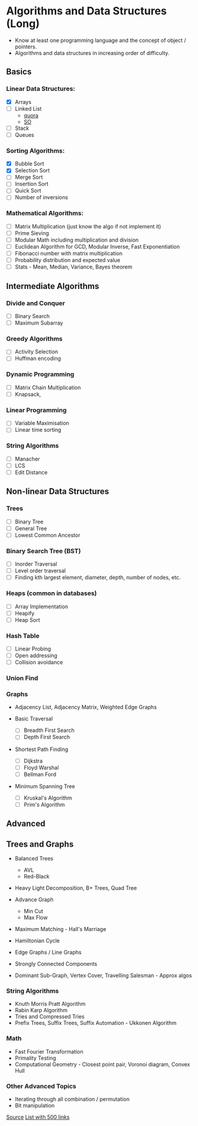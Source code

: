 # Algorithms and Data Structures (Long)

* Know at least one programming language and the concept of object / pointers.  
* Algorithms and data structures in increasing order of difficulty.

## Basics

### Linear Data Structures:
  - [x] Arrays
  - [ ] Linked List
    - [quora](https://www.quora.com/How-do-you-explain-linked-lists-in-laymans-terms)
    - [SO](https://stackoverflow.com/questions/644167/what-is-a-practical-real-world-example-of-the-linked-list)
  - [ ] Stack
  - [ ] Queues

### Sorting Algorithms:
  - [x] Bubble Sort
  - [x] Selection Sort
  - [ ] Merge Sort
  - [ ] Insertion Sort
  - [ ] Quick Sort
  - [ ] Number of inversions

### Mathematical Algorithms:
  - [ ] Matrix Multiplication (just know the algo if not implement it)
  - [ ] Prime Sieving
  - [ ] Modular Math including multiplication and division
  - [ ] Euclidean Algorithm for GCD, Modular Inverse, Fast Exponentiation
  - [ ] Fibonacci number with matrix multiplication
  - [ ] Probability distribution and expected value
  - [ ] Stats - Mean, Median, Variance, Bayes theorem

## Intermediate Algorithms

### Divide and Conquer
  - [ ] Binary Search
  - [ ] Maximum Subarray

### Greedy Algorithms
  - [ ] Activity Selection
  - [ ] Huffman encoding

### Dynamic Programming
  - [ ] Matrix Chain Multiplication
  - [ ] Knapsack,

### Linear Programming
  - [ ] Variable Maximisation
  - [ ] Linear time sorting

### String Algorithms
  - [ ] Manacher
  - [ ] LCS
  - [ ] Edit Distance

## Non-linear Data Structures

### Trees
  - [ ] Binary Tree
  - [ ] General Tree
  - [ ] Lowest Common Ancestor

### Binary Search Tree (BST)
  - [ ] Inorder Traversal
  - [ ] Level order traversal
  - [ ] Finding kth largest element, diameter, depth, number of nodes, etc.

### Heaps (common in databases)
  - [ ] Array Implementation
  - [ ] Heapify
  - [ ] Heap Sort

### Hash Table
  - [ ] Linear Probing
  - [ ] Open addressing
  - [ ] Collision avoidance

### Union Find

### Graphs

* Adjacency List, Adjacency Matrix, Weighted Edge Graphs

* Basic Traversal
  - [ ] Breadth First Search
  - [ ] Depth First Search

* Shortest Path Finding
  - [ ] Dijkstra
  - [ ] Floyd Warshal
  - [ ] Bellman Ford

* Minimum Spanning Tree
  - [ ] Kruskal's Algorithm
  - [ ] Prim's Algorithm

## Advanced 

## Trees and Graphs
* Balanced Trees
    * AVL
    * Red-Black
* Heavy Light Decomposition, B+ Trees, Quad Tree
* Advance Graph
    * Min Cut
    * Max Flow

* Maximum Matching - Hall's Marriage
* Hamiltonian Cycle
* Edge Graphs / Line Graphs
* Strongly Connected Components
* Dominant Sub-Graph, Vertex Cover, Travelling Salesman - Approx algos

### String Algorithms
* Knuth Morris Pratt Algorithm
* Rabin Karp Algorithm
* Tries and Compressed Tries
* Prefix Trees, Suffix Trees, Suffix Automation - Ukkonen Algorithm

### Math
* Fast Fourier Transformation
* Primality Testing
* Computational Geometry - Closest point pair, Voronoi diagram, Convex Hull

### Other Advanced Topics
* Iterating through all combination / permutation
* Bit manipulation

[Source](https://www.quora.com/What-algorithms-should-I-know-to-become-a-good-programmer/answer/Ashish-Kedia?srid=udOXS)
[List with 500 links](https://techiedelight.quora.com/500-Data-Structures-and-Algorithms-practice-problems-and-their-solutions)
